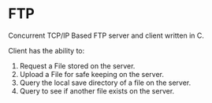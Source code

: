 # FTP
Concurrent TCP/IP Based FTP server and client written in C.

Client has the ability to:
1. Request a File stored on the server.
2. Upload a File for safe keeping on the server.
3. Query the local save directory of a file on the server.
4. Query to see if another file exists on the server.
